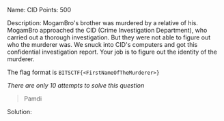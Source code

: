 Name: CID 
Points: 500 

Description:
MogamBro's brother was murdered by a relative of his. MogamBro approached the CID (Crime Investigation Department), who carried out a thorough investigation. But they were not able to figure out who the murderer was. We snuck into CID's computers and got this confidential investigation report. Your job is to figure out the identity of the murderer. 

The flag format is `BITSCTF{<FirstNameOfTheMurderer>}`

*There are only 10 attempts to solve this question*
> Pamdi 

Solution:
